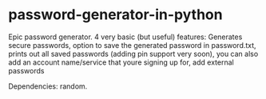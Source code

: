 # password-generator-in-python
Epic password generator.
4 very basic (but useful) features: Generates secure passwords, option to save the generated password in password.txt, prints out all saved passwords (adding pin support very soon), you can also add an account name/service that youre signing up for, add external passwords

Dependencies: random.
